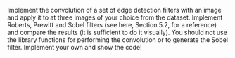 Implement the convolution of a set of edge detection filters with an image and apply it to at three images of your choice from the dataset. 
Implement Roberts, Prewitt and Sobel filters (see here, Section 5.2, for a reference) and compare the results (it is sufficient to do it visually). 
You should not use the library functions for performing the convolution or to generate the Sobel filter. Implement your own and show the code!
